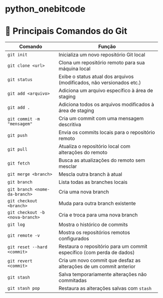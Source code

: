# python_onebitcode

# 📘 Principais Comandos do Git

| Comando                          | Função                                                                 |
|----------------------------------|------------------------------------------------------------------------|
| `git init`                       | Inicializa um novo repositório Git local                              |
| `git clone <url>`                | Clona um repositório remoto para sua máquina local                    |
| `git status`                     | Exibe o status atual dos arquivos (modificados, não versionados etc.) |
| `git add <arquivo>`             | Adiciona um arquivo específico à área de staging                      |
| `git add .`                      | Adiciona todos os arquivos modificados à área de staging              |
| `git commit -m "mensagem"`       | Cria um commit com uma mensagem descritiva                            |
| `git push`                       | Envia os commits locais para o repositório remoto                     |
| `git pull`                       | Atualiza o repositório local com alterações do remoto                 |
| `git fetch`                      | Busca as atualizações do remoto sem mesclar                          |
| `git merge <branch>`             | Mescla outra branch à atual                                           |
| `git branch`                     | Lista todas as branches locais                                        |
| `git branch <nome-da-branch>`   | Cria uma nova branch                                                  |
| `git checkout <branch>`         | Muda para outra branch existente                                      |
| `git checkout -b <nova-branch>` | Cria e troca para uma nova branch                                     |
| `git log`                        | Mostra o histórico de commits                                         |
| `git remote -v`                  | Mostra os repositórios remotos configurados                          |
| `git reset --hard <commit>`     | Restaura o repositório para um commit específico (com perda de dados) |
| `git revert <commit>`           | Cria um novo commit que desfaz as alterações de um commit anterior    |
| `git stash`                      | Salva temporariamente alterações não commitadas                       |
| `git stash pop`                  | Restaura as alterações salvas com `stash`                             |

